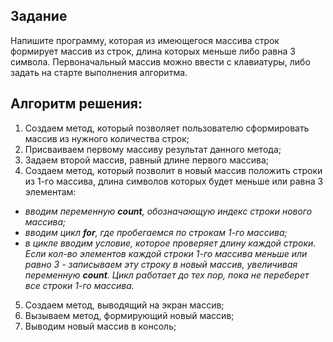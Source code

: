 ## Задание
Напишите программу, которая из имеющегося массива строк формирует массив из строк, длина которых меньше либо равна 3 символа.
Первоначальный массив можно ввести с клавиатуры, либо задать на старте выполнения алгоритма.

## Алгоритм решения:
1. Создаем метод, который позволяет пользователю сформировать массив из нужного  количества строк;
2. Присваиваем первому массиву результат данного метода;
3. Задаем второй массив, равный длине первого массива;
4. Coздаем метод, который позволит в новый массив положить строки из 1-го массива, длина символов которых будет меньше или равна 3 элементам:
* *вводим переменную **count**, обозначающую индекс строки нового массива;*
* *вводим цикл **for**, где пробегаемся по строкам 1-го массива;*
* *в цикле вводим условие, которое проверяет длину каждой строки. Если кол-во элементов каждой строки 1-го массива меньше или равно 3 - записываем эту строку в новый массив, увеличивая переменную **count**. Цикл работает до тех пор, пока не переберет все строки 1-го массива.*
5.  Cоздаем метод, выводящий на экран массив;
6.  Вызываем метод, формирующий новый массив;
7.  Выводим новый массив в консоль;


